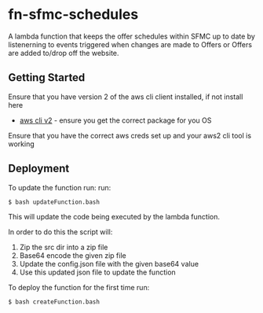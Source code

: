 # fn-sfmc-schedules 

A lambda function that keeps the offer schedules within SFMC up to date by listenerning to events triggered when 
changes are made to Offers or Offers are added to/drop off the website.

## Getting Started

Ensure that you have version 2 of the aws cli client installed, if not install here
* [aws cli v2](https://docs.aws.amazon.com/cli/latest/userguide/install-cliv2-linux-mac.html) - ensure you get the correct package for you OS 

Ensure that you have the correct aws creds set up and your aws2 cli tool is working

## Deployment

To update the function run: 
run:
```
$ bash updateFunction.bash
```

This will update the code being executed by the lambda function.

In order to do this the script will:

1. Zip the src dir into a zip file
2. Base64 encode the given zip file
3. Update the config.json file with the given base64 value
4. Use this updated json file to update the function


To deploy the function for the first time run: 

```
$ bash createFunction.bash
```

